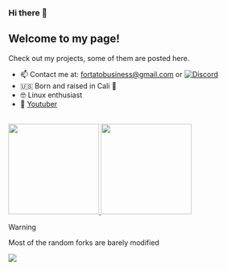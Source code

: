 ### Hi there 👋

## Welcome to my page!
Check out my projects, some of them are posted here.
- 📫 Contact me at: fortatobusiness@gmail.com or <a href="https://discord.gg/"><img src="https://img.shields.io/static/v1?logo=discord&label=&message=Discord&color=36393f&style=flat-square" alt="Discord"></a>
- :us: Born and raised in Cali :bear:
- :nerd_face: Linux enthusiast
- :camera_flash: [Youtuber](https://youtube.com/deadlyfortato)

<br>
<a href="https://github.com/fortato">
  <img height="180em" src="https://github-readme-stats.vercel.app/api?username=fortato&theme=buefy&show_icons=true" />
  <img height="180em" src="https://github-readme-stats.vercel.app/api/top-langs/?username=fortato&theme=buefy&layout=compact" />
</a>
<br>

> [!WARNING]
> Most of the random forks are barely modified

![](https://komarev.com/ghpvc/?username=fortato)
<!--

- 🔭 I’m currently working on ...
- 🌱 I’m currently learning ...
- 👯 I’m looking to collaborate on ...
- 🤔 I’m looking for help with ...
- 💬 Ask me about ...
- 📫 How to reach me: ...
- ⚡ Fun fact: ...
-->
